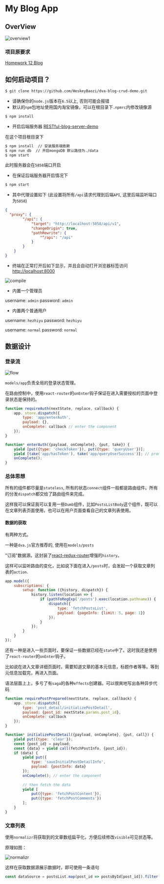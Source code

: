 # My Blog App

## OverView

![overview1](./readme_img/005.png)

### 项目原要求

[Homework 12 Blog](http://my.ss.sysu.edu.cn/wiki/display/WEB/Homework+12+Blog)

## 如何启动项目？

```bash
$ git clone https://github.com/HeskeyBaozi/dva-blog-crud-demo.git
```

- 请确保你的`node.js`版本在`6.5`以上, 否则可能会报错
- 默认的`npm`包地址使用国内淘宝镜像，可以在根目录下`.npmrc`内修改镜像源

```bash
$ npm install
```

- 开启后端服务器
[RESTful-blog-server-demo](https://github.com/HeskeyBaozi/RESTful-blog-server-demo)

在这个项目根目录下

```bash
$ npm install  // 安装服务端依赖
$ npm run db  // 开启mongoDB 默认路径为./data
$ npm start
```
此时服务器会在`5858`端口开启

- 在保证后端服务器开启情况下
```bash
$ npm start
```

- 其中代理设置如下 (此设置将所有`/api`请求代理到后端`API`, 这里后端监听端口为`5858`)
```json
{
  "proxy": {
        "/api": {
            "target": "http://localhost:5858/api/v1",
            "changeOrigin": true,
            "pathRewrite": {
                "^/api": "/api"
            }
        }
    }
}
```

- 终端在正常打开后如下显示，并且会自动打开浏览器标签访问 [http://localhost:8000](http://localhost:8000)

![compile](./readme_img/compile.png)

- 内置一个管理员

username: `admin` password: `admin`

- 内置两个普通用户

username: `hezhiyu` password: `hezhiyu`

username: `normal` password: `normal`

## 数据设计

### 登录流

![flow](./readme_img/log-flow.png)

`models/app`负责全局的登录状态管理。

在路由控制中，使用`react-router`的`onEnter`钩子保证在进入需要授权的页面中登录状态是保持的。
```javascript
function requireAuth(nextState, replace, callback) {
    app._store.dispatch({
        type: 'app/enterAuth',
        payload: {},
        onComplete: callback // enter the component
    });
}

function* enterAuth({payload, onComplete}, {put, take}) {
    yield [put({type: 'checkToken'}), put({type: 'queryUser'})];
    yield [take('app/hasToken'), take('app/queryUserSuccess')]; // promise the logged state
    onComplete();
}
```

### 总体思想

所有的组件都尽量是`stateless`, 所有的状态`connect`组件一般都是路由组件。所有的分发`dispatch`都交给了路由组件来完成。

这样我可以保证我可以复用一些`Dumb`组件，比如`PostsListBody`这个组件，既可以在文章列表页面使用，也可以在用户页面查看自己的文章列表使用。

#### 数据的获取

有两种方式。

一种是`dva.js`官方推荐的, 使用在`models/posts`

"订阅"数据源。这封装了[react-redux-router](https://github.com/reactjs/react-router-redux)增强的`history`。

这样可以监听路由的变化，比如说下面在进入`/posts`时，会发起一个获取文章列表的`action`.

```javascript
app.model({
    subscriptions: {
        setup: function ({history, dispatch}) {
            history.listen(location => {
                if (pathToRegExp('/posts').exec(location.pathname)) {
                    dispatch({
                        type: 'fetchPostsList',
                        payload: {pageInfo: {limit: 5, page: 1}}
                    });
                }
            });
        }
    }
});
```

还有一种是进入一些页面时，要保证一些数据已经在`state`中了。这时我还是使用了`react-router`的`onEnter`钩子。

比如说在进入文章详细页面时，需要知道文章的基本元信息，标题作者等等。等到元信息加载完，再进入页面。

语法层面上上，多亏了有`saga`的各种`effects`创建器。可以很爽地写出各种异步代码

```javascript
function requirePostPrepared(nextState, replace, callback) {
    app._store.dispatch({
        type: 'post_detail/initializePostDetail',
        payload: {post_id: nextState.params.post_id},
        onComplete: callback
    });
}

function* initializePostDetail({payload, onComplete}, {put, call}) {
    yield put({type: 'clear'});
    const {post_id} = payload;
    const {data} = yield call(fetchPostInfo, {post_id});
    if (data) {
        yield put({
            type: 'saveInitialPostDetailInfo',
            payload: {postInfo: data}
        });
        onComplete(); // enter the component
        
        // then fetch the data
        yield [
            put({type: 'fetchPostContent'}),
            put({type: 'fetchPostComments'})
        ];
    }
}
```

### 文章列表

使用`normalizr`将获取到的文章数组扁平化，方便后续修改`visible`可见状态等。

原理如图：

![normalizr](./readme_img/normalized.png)

这样在获取数据源展示数据时，即可使用一条语句
```javascript
const dataSource = postsList.map(post_id => postsById[post_id]).filter(post => post);
```
